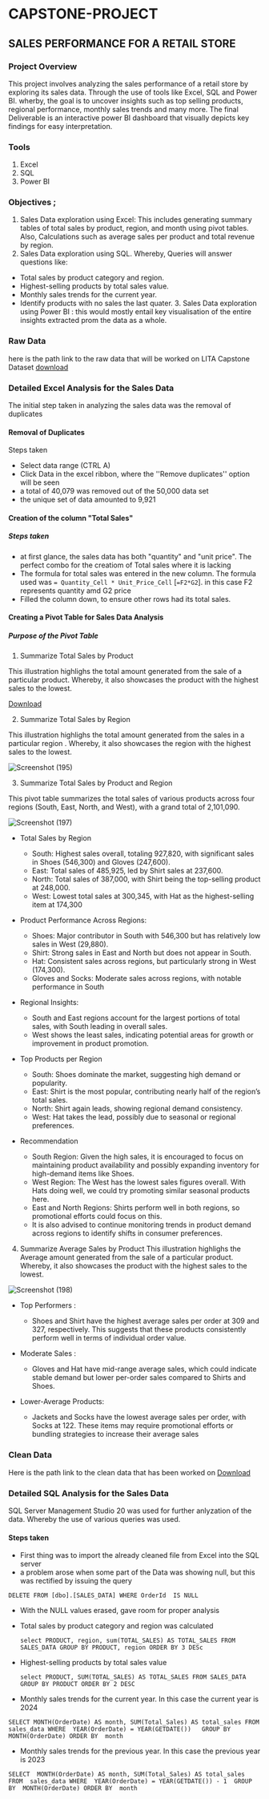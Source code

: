 # CAPSTONE-PROJECT

## SALES PERFORMANCE FOR A RETAIL STORE

### Project Overview
This project involves analyzing the sales performance of a retail store by exploring its sales data. Through the use of tools like Excel, SQL and Power BI. wherby, the goal is to uncover insights such as top selling products, regional performance, monthly sales trends and many more. The final Deliverable is an interactive power BI dashboard that visually depicts key findings for easy interpretation.

### Tools
1. Excel
2. SQL
3. Power BI

### Objectives ;
1. Sales Data exploration using Excel: This includes generating summary tables of total sales by product, region, and month using pivot tables. Also, Calculations such as average sales per product and total revenue by region.
2. Sales Data exploration using SQL. Whereby, Queries will answer questions like:
- Total sales by product category and region.
- Highest-selling products by total sales value.
- Monthly sales trends for the current year.
- Identify products with no sales the last quater.
   3.  Sales Data exploration using Power BI : this would mostly entail key visualisation of the entire insights extracted prom the data as a whole.

 ### Raw Data
  here is the path link to the raw data that will be worked on LITA Capstone Dataset
  [download](https://github.com/queen-byte/CAPSTONE-PROJECT/blob/a12c14bd76ce34905a69e55a21a3129444b0d34f/LITA%20Capstone%20Dataset%20(SalesData).csv)

 ### Detailed Excel Analysis for the Sales Data
 The initial step taken in analyzing the sales data was the removal of duplicates
  #### Removal of Duplicates
  Steps taken
 - Select data range (CTRL A)
 - Click Data in the excel ribbon, where the ''Remove duplicates'' option will be seen
 - a total of 40,079 was removed out of the 50,000 data set
 - the unique set of data amounted to 9,921
 #### Creation of the column "Total Sales"
 ##### Steps taken
 - at first glance, the sales data has both "quantity" and "unit price". The perfect combo for the creatiom of Total sales where it is lacking
 - The formula for total sales was entered in the new column. The formula used was `= Quantity_Cell * Unit_Price_Cell` [`=F2*G2`]. in this case F2 represents quantity amd G2 price
 - Filled the column down, to ensure other rows had its total sales.

 #### Creating a Pivot Table for Sales Data Analysis
#####  Purpose of the Pivot Table

1. Summarize Total Sales by Product
 
This illustration highlighs the total amount generated from the sale of a particular product. Whereby, it also showcases the product with the highest sales to the lowest.

[Download](https://github.com/queen-byte/CAPSTONE-PROJECT/blob/dd9ef5b99f65778805b4423acc257e1e14a84a73/Screenshot%20(194).png)


2. Summarize Total Sales by Region
 
This illustration highlighs the total amount generated from the sales in a particular region . Whereby, it also showcases the region with the highest sales to the lowest.

![Screenshot (195)](https://github.com/user-attachments/assets/445bf9a2-2746-4f4c-8656-9ec054f0c2b3)


3. Summarize Total Sales by Product and Region
  
 This pivot table summarizes the total sales of various products across four regions (South, East, North, and West), with a grand total of 2,101,090.

 ![Screenshot (197)](https://github.com/user-attachments/assets/e164c732-7116-444a-9789-ad97c2218980)

 - Total Sales by Region
   * South: Highest sales overall, totaling 927,820, with significant sales in Shoes (546,300) and Gloves (247,600).
   * East: Total sales of 485,925, led by Shirt sales at 237,600.
   * North: Total sales of 387,000, with Shirt being the top-selling product at 248,000.
   * West: Lowest total sales at 300,345, with Hat as the highest-selling item at 174,300

- Product Performance Across Regions:
    - Shoes: Major contributor in South with 546,300 but has relatively low sales in West (29,880).
    - Shirt: Strong sales in East and North but does not appear in South.
    - Hat: Consistent sales across regions, but particularly strong in West (174,300).
    - Gloves and Socks: Moderate sales across regions, with notable performance in South

- Regional Insights: 
   - South and East regions account for the largest portions of total sales, with South leading in overall sales.
   - West shows the least sales, indicating potential areas for growth or improvement in product promotion.

- Top Products per Region
   - South: Shoes dominate the market, suggesting high demand or popularity.
   - East: Shirt is the most popular, contributing nearly half of the region’s total sales.
   - North: Shirt again leads, showing regional demand consistency.
   - West: Hat takes the lead, possibly due to seasonal or regional preferences.

- Recommendation
  - South Region: Given the high sales, it is encouraged to focus on maintaining product availability and possibly expanding inventory for high-demand items like Shoes.
  - West Region: The West has the lowest sales figures overall. With Hats doing well, we could try promoting similar seasonal products here.
  - East and North Regions: Shirts perform well in both regions, so promotional efforts could focus on this.
  - It is also advised to continue monitoring trends in product demand across regions to identify shifts in consumer preferences.


4. Summarize Average Sales by Product
This illustration highlighs the Average amount generated from the sale of a particular product. Whereby, it also showcases the product with the highest sales to the lowest.

![Screenshot (198)](https://github.com/user-attachments/assets/43301a2d-784c-4d25-a01f-cd0b5e93eb0e)

 - Top Performers :
   - Shoes and Shirt have the highest average sales per order at 309 and 327, respectively. This suggests that these products consistently perform well in terms of individual order value.

 - Moderate Sales :
    - Gloves and Hat have mid-range average sales, which could indicate stable demand but lower per-order sales compared to Shirts and Shoes.

 - Lower-Average Products:
    - Jackets and Socks have the lowest average sales per order, with Socks at 122. These items may require promotional efforts or bundling strategies to increase their average sales

### Clean Data
  Here is the path link to the clean data that has been worked on [Download](https://github.com/queen-byte/CAPSTONE-PROJECT/blob/6c720e386d1aa7f28e8b652d01c5050fc75e1d4d/Cleaned%20(SalesData).csv)



 ### Detailed SQL Analysis for the Sales Data
 SQL Server Management Studio 20 was used for further anlyzation of the data. Whereby the use of various queries was used.
 #### Steps taken
 - First thing was to import the already cleaned file from Excel into the SQL server
 - a problem arose when some part of the Data was showing null, but this was rectified by issuing the query
   
  `DELETE
    FROM [dbo].[SALES_DATA]
    WHERE OrderId  IS NULL`
- With the NULL values erased, gave room for proper analysis
- Total sales by product category and region was calculated
  
  `select PRODUCT, region,
   sum(TOTAL_SALES) AS TOTAL_SALES
   FROM SALES_DATA
   GROUP BY PRODUCT, region
   ORDER BY 3 DESc`
- Highest-selling products by total sales value
  
  `select PRODUCT, SUM(TOTAL_SALES) AS TOTAL_SALES
FROM SALES_DATA
GROUP BY PRODUCT
ORDER BY 2 DESC`

-  Monthly sales trends for the current year. In this case the current year is 2024

  `SELECT MONTH(OrderDate) AS month, SUM(Total_Sales) AS total_sales
FROM 
sales_data
WHERE 
    YEAR(OrderDate) = YEAR(GETDATE())  
GROUP BY 
    MONTH(OrderDate)
ORDER BY 
    month`
    
-  Monthly sales trends for the previous year. In this case the previous year is 2023

`SELECT 
 MONTH(OrderDate) AS month,
 SUM(Total_Sales) AS total_sales
FROM 
sales_data
WHERE 
    YEAR(OrderDate) = YEAR(GETDATE()) - 1 
GROUP BY 
    MONTH(OrderDate)
ORDER BY 
    month`




  

  
  
